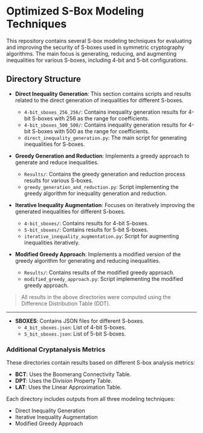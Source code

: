 # Optimized S-Box Modeling Techniques 

This repository contains several S-box modeling techniques for evaluating and improving the security of S-boxes used in symmetric cryptography algorithms. The main focus is generating, reducing, and augmenting inequalities for various S-boxes, including 4-bit and 5-bit configurations.

## Directory Structure

- **Direct Inequality Generation**: This section contains scripts and results related to the direct generation of inequalities for different S-boxes.
  - `4-bit_sboxes_256_256/`: Contains inequality generation results for 4-bit S-boxes with 256 as the range for coefficients.
  - `4-bit_sboxes_500_500/`: Contains inequality generation results for 4-bit S-boxes with 500 as the range for coefficients.
  - `direct_inequality_generation.py`: The main script for generating inequalities for S-boxes.

- **Greedy Generation and Reduction**: Implements a greedy approach to generate and reduce inequalities.
  - `Results/`: Contains the greedy generation and reduction process results for various S-boxes.
  - `greedy_generation_and_reduction.py`: Script implementing the greedy algorithm for inequality generation and reduction.

- **Iterative Inequality Augmentation**: Focuses on iteratively improving the generated inequalities for different S-boxes.
  - `4-bit_sboxes/`: Contains results for 4-bit S-boxes.
  - `5-bit_sboxes/`: Contains results for 5-bit S-boxes.
  - `iterative_inequality_augmentation.py`: Script for augmenting inequalities iteratively.

- **Modified Greedy Approach**: Implements a modified version of the greedy algorithm for generating and reducing inequalities.
  - `Results/`: Contains results of the modified greedy approach.
  - `modified_greedy_approach.py`: Script implementing the modified greedy approach.

> All results in the above directories were computed using the Difference Distribution Table (DDT).

---

- **SBOXES**: Contains JSON files for different S-boxes.
  - `4_bit_sboxes.json`: List of 4-bit S-boxes.
  - `5_bit_sboxes.json`: List of 5-bit S-boxes.

### Additional Cryptanalysis Metrics
These directories contain results based on different S-box analysis metrics:

- **BCT**: Uses the Boomerang Connectivity Table.
- **DPT**: Uses the Division Property Table.
- **LAT**: Uses the Linear Approximation Table.

Each directory includes outputs from all three modeling techniques:
- Direct Inequality Generation
- Iterative Inequality Augmentation
- Modified Greedy Approach